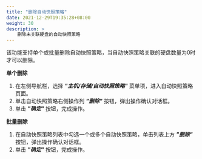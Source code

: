 ```yaml
---
title: "删除自动快照策略"
date: 2021-12-29T19:35:28+08:00
weight: 30
description: >
    删除未关联硬盘的自动快照策略
---
```


该功能支持单个或批量删除自动快照策略，当自动快照策略关联的硬盘数量为0时才可以删除。

**单个删除**

1. 在左侧导航栏，选择 **_"主机/存储/自动快照策略"_** 菜单项，进入自动快照策略页面。
2. 单击自动快照策略右侧操作列 **_"删除"_** 按钮，弹出操作确认对话框。
2. 单击 **_"确定"_** 按钮，完成操作。

**批量删除**

1. 在自动快照策略列表中勾选一个或多个自动快照策略，单击列表上方 **_"删除"_** 按钮，弹出操作确认对话框。
2. 单击 **_"确定"_** 按钮，完成操作。 